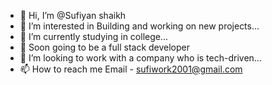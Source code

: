 - 👋 Hi, I’m @Sufiyan shaikh
- 👀 I’m interested in Building and working on new projects...
- 🌱 I’m currently studying in college...
- 👀  Soon going to be a full stack developer
- 💞️ I’m looking to work with a company who is tech-driven...
- 📫 How to reach me Email - sufiwork2001@gmail.com

<!---
hyperball123/hyperball123 is a ✨ special ✨ repository because its `README.md` (this file) appears on your GitHub profile.
You can click the Preview link to take a look at your changes.
--->
